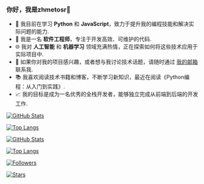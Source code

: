 ### 你好，我是zhmetosr👋

- 🌱 我目前在学习 **Python** 和 **JavaScript**，致力于提升我的编程技能和解决实际问题的能力.
- 💼 我是一名 **软件工程师**，专注于开发高效、可维护的代码.
- 🌐 我对 **人工智能** 和 **机器学习** 领域充满热情，正在探索如何将这些技术应用于实际项目中.
- 💌 如果你对我的项目感兴趣，或者想与我讨论技术话题，请随时通过 [我的邮箱](mailto:1592243587@qq.com) 联系我.
- 📚 我喜欢阅读技术书籍和博客，不断学习新知识，最近在阅读《Python编程：从入门到实践》.
- 📈 我的目标是成为一名优秀的全栈开发者，能够独立完成从前端到后端的开发工作.

[![GitHub Stats](https://github-readme-stats.vercel.app/api?username=yourname&show_icons=true&theme=radical)](https://github.com/yourname/github-readme-stats)

[![Top Langs](https://github-readme-stats.vercel.app/api/top-langs/?username=yourname&layout=compact&theme=radical)](https://github.com/yourname/github-readme-stats)

[![GitHub Stats](https://github-readme-stats.vercel.app/api?username=yourname&show_icons=true&theme=radical)](https://github.com/yourname/github-readme-stats)

[![Top Langs](https://github-readme-stats.vercel.app/api/top-langs/?username=yourname&layout=compact&theme=radical)](https://github.com/yourname/github-readme-stats)

[![Followers](https://img.shields.io/github/followers/yourname?style=social)](https://github.com/yourname)

[![Stars](https://img.shields.io/github/stars/yourname?style=social)](https://github.com/yourname)
